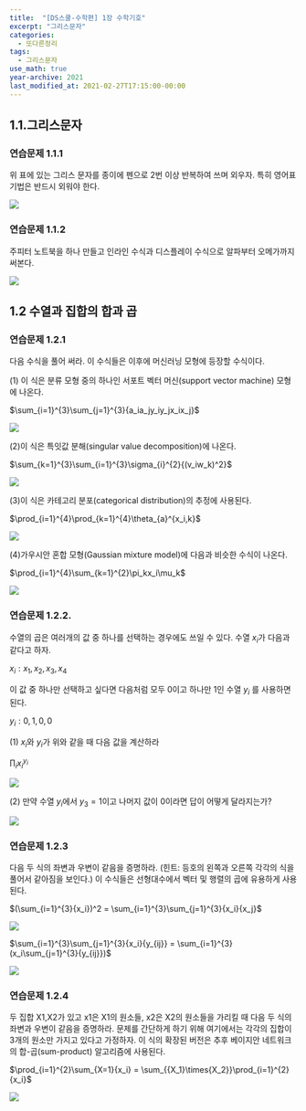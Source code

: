 ```yaml
---
title:  "[DS스쿨-수학편] 1장 수학기호"
excerpt: "그리스문자"
categories:
  - 또다른정리
tags:
  - 그리스문자
use_math: true
year-archive: 2021
last_modified_at: 2021-02-27T17:15:00-00:00
---
```


## 1.1.그리스문자

### 연습문제 1.1.1

위 표에 있는 그리스 문자를 종이에 펜으로 2번 이상 반복하여 쓰며 외우자. 특히 영어표기법은 반드시 외워야 한다.

![](/assets/images/math-1/1-1.png)

### 연습문제 1.1.2

주피터 노트북을 하나 만들고 인라인 수식과 디스플레이 수식으로 알파부터 오메가까지 써본다.

![](/assets/images/math-1/1-2.png)

## 1.2 수열과 집합의 합과 곱

### 연습문제 1.2.1

다음 수식을 풀어 써라. 이 수식들은 이후에 머신러닝 모형에 등장할 수식이다.

(1) 이 식은 분류 모형 중의 하나인 서포트 벡터 머신(support vector machine) 모형에 나온다.

$\sum_{i=1}^{3}\sum_{j=1}^{3}{a_ia_jy_iy_jx_ix_j}$

![](/assets/images/math-1/1-3.png)

(2)이 식은 특잇값 분해(singular value decomposition)에 나온다.

$\sum_{k=1}^{3}\sum_{i=1}^{3}\sigma_{i}^{2}{(v_iw_k)^2}$

![](/assets/images/math-1/1-4.png)

(3)이 식은 카테고리 분포(categorical distribution)의 추정에 사용된다.

$\prod_{i=1}^{4}\prod_{k=1}^{4}\theta_{a}^{x_i,k}$

![](/assets/images/math-1/1-5.png)

(4)가우시안 혼합 모형(Gaussian mixture model)에 다음과 비슷한 수식이 나온다.

$\prod_{i=1}^{4}\sum_{k=1}^{2}\pi_kx_i\mu_k$

![](/assets/images/math-1/1-6.png)

### 연습문제 1.2.2.

수열의 곱은 여러개의 값 중 하나를 선택하는 경우에도 쓰일 수 있다. 수열 $x_i$가 다음과 같다고 하자.

$x_i : x_1, x_2,x_3,x_4$

이 값 중 하나만 선택하고 싶다면 다음처럼 모두 0이고 하나만 1인 수열 $y_i$ 를 사용하면 된다.

$y_i:0,1,0,0$

(1) $x_i$와 $y_i$가 위와 같을 때 다음 값을 계산하라

$\prod_{i}{x_i}^{y_i}$

![](/assets/images/math-1/1-8.png)

(2) 만약 수열 $y_i$에서 $y_3=1$이고 나머지 값이 0이라면 답이 어떻게 달라지는가?

![](/assets/images/math-1/1-9.png)

### 연습문제 1.2.3

다음 두 식의 좌변과 우변이 같음을 증명하라. (힌트: 등호의 왼쪽과 오른쪽 각각의 식을 풀어서 같아짐을 보인다.) 이 수식들은 선형대수에서 벡터 및 행렬의 곱에 유용하게 사용된다.

$(\sum_{i=1}^{3}{x_i})^2 = \sum_{i=1}^{3}\sum_{j=1}^{3}{x_i}{x_j}$

![](/assets/images/math-1/1-10.png)

$\sum_{i=1}^{3}\sum_{j=1}^{3}{x_i}{y_{ij}} = \sum_{i=1}^{3}(x_i\sum_{j=1}^{3}{y_{ij}})$

![](/assets/images/math-1/1-11.png)

### 연습문제 1.2.4

두 집합 X1,X2가 있고 x1은 X1의 원소들, x2은 X2의 원소들을 가리킬 때 다음 두 식의 좌변과 우변이 같음을 증명하라. 문제를 간단하게 하기 위해 여기에서는 각각의 집합이 3개의 원소만 가지고 있다고 가정하자. 이 식의 확장된 버전은 추후 베이지안 네트워크의 합-곱(sum-product) 알고리즘에 사용된다.

$\prod_{i=1}^{2}\sum_{X=1}{x_i} = \sum_{{X_1}\times{X_2}}\prod_{i=1}^{2}{x_i}$

![](/assets/images/math-1/1-12.png)
